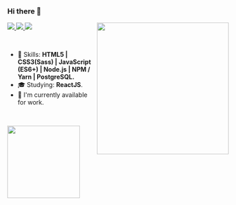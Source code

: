 ### Hi there 👋

<img align="right" width="300px" src="./bio-image.svg" />

<p align="left">
  <a href="mailto:bruno.victor32@yahoo.com.br">
    <img src="https://img.shields.io/badge/-bruno.victor32@yahoo.com.br-6633cc?style=flat-square&logo=Gmail&logoColor=white&link=mailto:bruno.victor32@yahoo.com.br" />
  </a>
  <a href="https://www.linkedin.com/in/bruno-victor-7058b899/">
    <img src="https://img.shields.io/badge/-Bruno%20Victor-6633cc?style=flat-square&logo=Linkedin&logoColor=white&link=https://www.linkedin.com/in/bruno-victor-7058b899/" />
  </a>
  <a href="https://github.com/bruno-victor32">
    <img src="https://img.shields.io/github/followers/martins-rafael?label=Follow&style=social" />
  </a>
</p>

<br>

- :rocket: Skills: <strong>HTML5 | CSS3(Sass) | JavaScript (ES6+) | Node.js | NPM / Yarn | PostgreSQL.</strong>
- :mortar_board: Studying: <strong>ReactJS</strong>.
- :briefcase: I'm currently available for work.

<br>

<img
  align="left"
  height="165"
  src="https://github-readme-stats.vercel.app/api?username=martins-rafael&count_private=true&show_icons=true&custom_title=GitHub%20Status&hide=issues&title_color=6633cc&icon_color=f7df1e&bg_color=ffffff00&text_color=7159c1&hide_border=true"
/>

